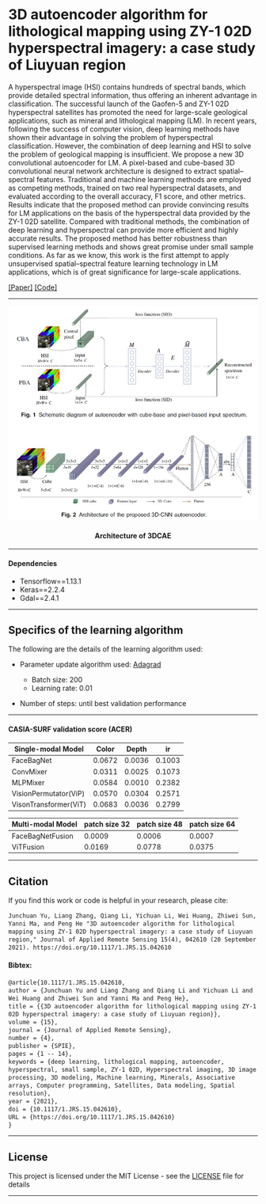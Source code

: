 3D autoencoder algorithm for lithological mapping using ZY-1 02D hyperspectral imagery: a case study of Liuyuan region
===================================================================

A hyperspectral image (HSI) contains hundreds of spectral bands, which provide detailed spectral information, thus offering an inherent advantage in classification. The successful launch of the Gaofen-5 and ZY-1 02D hyperspectral satellites has promoted the need for large-scale geological applications, such as mineral and lithological mapping (LM). In recent years, following the success of computer vision, deep learning methods have shown their advantage in solving the problem of hyperspectral classification. However, the combination of deep learning and HSI to solve the problem of geological mapping is insufficient. We propose a new 3D convolutional autoencoder for LM. A pixel-based and cube-based 3D convolutional neural network architecture is designed to extract spatial–spectral features. Traditional and machine learning methods are employed as competing methods, trained on two real hyperspectral datasets, and evaluated according to the overall accuracy, F1 score, and other metrics. Results indicate that the proposed method can provide convincing results for LM applications on the basis of the hyperspectral data provided by the ZY-1 02D satellite. Compared with traditional methods, the combination of deep learning and hyperspectral can provide more efficient and highly accurate results. The proposed method has better robustness than supervised learning methods and shows great promise under small sample conditions. As far as we know, this work is the first attempt to apply unsupervised spatial–spectral feature learning technology in LM applications, which is of great significance for large-scale applications.



[[Paper]](https://www.spiedigitallibrary.org/journalArticle/Download?urlId=10.1117%2F1.JRS.15.042610)
[[Code]](https://github.com/JunchuanYu/3DCAE_for_lithological_mapping)

<hr>

<div align=center><img src="./Figure/architecture.jpg?raw=True" width="700" > </div>

####  <center> Architecture of 3DCAE

<hr>

#### Dependencies
- Tensorflow==1.13.1
- Keras==2.2.4
- Gdal==2.4.1

<hr>

Specifics of the learning algorithm
-----------------------------------

The following are the details of the learning algorithm used:

* Parameter update algorithm used: [Adagrad](http://www.jmlr.org/papers/volume12/duchi11a/duchi11a.pdf)
	* Batch size: 200
	* Learning rate: 0.01

* Number of steps: until best validation performance
<hr>

#### CASIA-SURF validation score (ACER)


| Single-modal Model                 | Color  | Depth  | ir     |
| --------------------- | ------ | ------ | ------ |
| FaceBagNet            | 0.0672 | 0.0036 | 0.1003 |
| ConvMixer             | 0.0311 | 0.0025 | 0.1073 |
| MLPMixer              | 0.0584 | 0.0010 | 0.2382 |
| VisionPermutator(ViP) | 0.0570 | 0.0304 | 0.2571 |
| VisonTransformer(ViT) | 0.0683 | 0.0036 | 0.2799 |

| Multi-modal Model         | patch size 32 | patch size 48 | patch size 64 |
| ----------------- | ------------- | ------------- | ------------- |
| FaceBagNetFusion  | 0.0009        | 0.0006        | 0.0007        |
| ViTFusion         | 0.0169        | 0.0778        | 0.0375        |
<hr>

## Citation
If you find this work or code is helpful in your research, please cite:
```
Junchuan Yu, Liang Zhang, Qiang Li, Yichuan Li, Wei Huang, Zhiwei Sun, Yanni Ma, and Peng He "3D autoencoder algorithm for lithological mapping using ZY-1 02D hyperspectral imagery: a case study of Liuyuan region," Journal of Applied Remote Sensing 15(4), 042610 (20 September 2021). https://doi.org/10.1117/1.JRS.15.042610
```
#### Bibtex:
```
@article{10.1117/1.JRS.15.042610,
author = {Junchuan Yu and Liang Zhang and Qiang Li and Yichuan Li and Wei Huang and Zhiwei Sun and Yanni Ma and Peng He},
title = {{3D autoencoder algorithm for lithological mapping using ZY-1 02D hyperspectral imagery: a case study of Liuyuan region}},
volume = {15},
journal = {Journal of Applied Remote Sensing},
number = {4},
publisher = {SPIE},
pages = {1 -- 14},
keywords = {deep learning, lithological mapping, autoencoder, hyperspectral, small sample, ZY-1 02D, Hyperspectral imaging, 3D image processing, 3D modeling, Machine learning, Minerals, Associative arrays, Computer programming, Satellites, Data modeling, Spatial resolution},
year = {2021},
doi = {10.1117/1.JRS.15.042610},
URL = {https://doi.org/10.1117/1.JRS.15.042610}
}
```
<hr>

## License

This project is licensed under the MIT License - see the [LICENSE](LICENSE) file for details
<hr>
